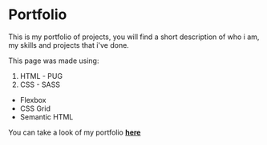 # Portfolio

This is my portfolio of projects, you will find a short description of who i am, my skills and projects that i've done.

This page was made using:

1. HTML - PUG
2. CSS - SASS
- Flexbox
- CSS Grid
- Semantic HTML


You can take a look of my portfolio [**here**](julianlizarazo.github.io/portafolio/ "here")